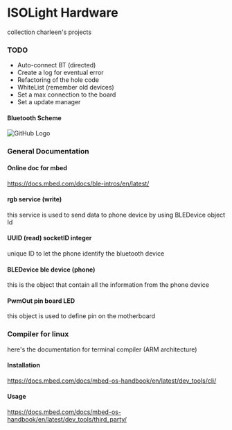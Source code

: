 # ISOLight Hardware
collection charleen's projects

### TODO
* Auto-connect BT (directed)
* Create a log for eventual error 
* Refactoring of the hole code
* WhiteList (remember old devices)
* Set a max connection to the board
* Set a update manager

#### Bluetooth Scheme
![GitHub Logo](http://static.thegeekstuff.com/wp-content/uploads/2014/07/ti-ble-profile.png)

### General Documentation 
#### Online doc for mbed
https://docs.mbed.com/docs/ble-intros/en/latest/

#### rgb service (write)
this service is used to send data to phone device by using BLEDevice object Id
#### UUID (read) socketID integer
unique ID to let the phone identify the bluetooth device
#### BLEDevice ble device (phone)
this is the object that contain all the information from the phone device
#### PwmOut pin board LED
this object is used to define pin on the motherboard


### Compiler for linux
here's the documentation for terminal compiler (ARM architecture)
#### Installation
https://docs.mbed.com/docs/mbed-os-handbook/en/latest/dev_tools/cli/
#### Usage
https://docs.mbed.com/docs/mbed-os-handbook/en/latest/dev_tools/third_party/
